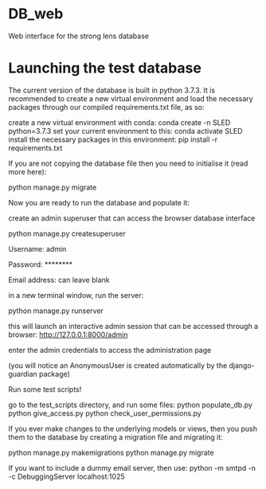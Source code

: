 # DB_web
Web interface for the strong lens database

# Launching the test database

The current version of the database is built in python 3.7.3. It is recommended to create a new virtual environment and load the necessary packages through our compiled requirements.txt file, as so:

create a new virtual environment with conda:
conda create -n SLED python=3.7.3
set your current environment to this:
conda activate SLED
install the necessary packages in this environment:
pip install -r requirements.txt


If you are not copying the database file then you need to initialise it (read more here):

python manage.py migrate


Now you are ready to run the database and populate it:

create an admin superuser that can access the browser database interface

python manage.py createsuperuser

Username: admin

Password: ********

Email address: can leave blank


in a new terminal window, run the server:

python manage.py runserver


this will launch an interactive admin session that can be accessed through a browser:
http://127.0.0.1:8000/admin


enter the admin credentials to access the administration page

(you will notice an AnonymousUser is created automatically by the django-guardian package)


Run some test scripts!


go to the test_scripts directory, and run some files:
python populate_db.py 
python give_access.py 
python check_user_permissions.py


If you ever make changes to the underlying models or views, then you push them to the database by creating a migration file and migrating it:

python manage.py makemigrations
python manage.py migrate

If you want to include a dummy email server, then use: python -m smtpd -n -c DebuggingServer localhost:1025
